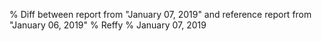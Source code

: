 % Diff between report from "January 07, 2019" and reference report from "January 06, 2019"
% Reffy
% January 07, 2019

